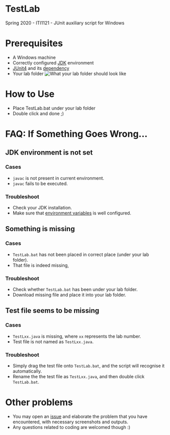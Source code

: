# TestLab
Spring 2020 - ITI1121 - JUnit auxiliary script for Windows

# Prerequisites
- A Windows machine
- Correctly configured [JDK](https://www.oracle.com/ca-en/java/technologies/javase-downloads.html) environment
- [JUnit4](https://search.maven.org/search?q=g:junit%20AND%20a:junit) and its [dependency](https://search.maven.org/artifact/org.hamcrest/hamcrest-core/1.3/jar)
- Your lab folder
![What your lab folder should look like](https://raw.githubusercontent.com/wxx9248/TestLab/master/assets/example.png)

# How to Use
- Place TestLab.bat under your lab folder
- Double click and done ;)

# FAQ: If Something Goes Wrong...

## JDK environment is not set
### Cases
- `javac`  is not present in current environment.
- `javac` fails to be executed.
### Troubleshoot
- Check your JDK installation.
- Make sure that [environment variables](https://confluence.atlassian.com/doc/setting-the-java_home-variable-in-windows-8895.html) is well configured.

## Something is missing
### Cases
- `TestLab.bat` has not been placed in correct place (under your lab folder).
- That file is indeed missing,
### Troubleshoot
- Check whether `TestLab.bat`  has been under your lab folder.
- Download missing file and place it into your lab folder.

## Test file seems to be missing
### Cases
- `TestLxx.java` is missing, where `xx` represents the lab number.
- Test file is not named as `TestLxx.java`.
### Troubleshoot
- Simply drag the test file onto `TestLab.bat`, and the script will recognise it automatically.
- Rename the the test file as `TestLxx.java`, and then double click `TestLab.bat`.

# Other problems
- You may open an [issue](https://github.com/wxx9248/TestLab/issues) and elaborate the problem that you have encountered, with necessary screenshots and outputs.
- Any questions related to coding are welcomed though :)
